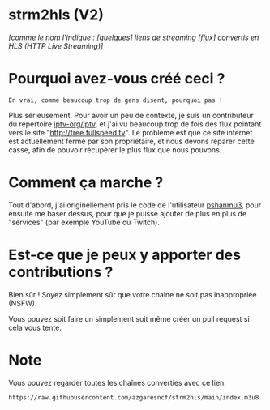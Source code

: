 # strm2hls (V2)

*[comme le nom l'indique : [quelques] liens de streaming [flux] convertis en HLS (HTTP Live Streaming)]*

# Pourquoi avez-vous créé ceci ?
``En vrai, comme beaucoup trop de gens disent, pourquoi pas !``

Plus sérieusement. Pour avoir un peu de contexte, je suis un contributeur du répertoire [iptv-org/iptv](https://github.com/iptv-org/iptv.git), et j'ai vu beaucoup trop de fois des flux pointant vers le site "http://free.fullspeed.tv". Le problème est que ce site internet est actuellement fermé par son propriétaire, et nous devons réparer cette casse, afin de pouvoir récupérer le plus flux que nous pouvons.

# Comment ça marche ?
Tout d'abord, j'ai originellement pris le code de l'utilisateur [pshanmu3](https://github.com/pshanmu3), pour ensuite me baser dessus, pour que je puisse ajouter de plus en plus de "services" (par exemple YouTube ou Twitch).

# Est-ce que je peux y apporter des contributions ?
Bien sûr ! Soyez simplement sûr que votre chaine ne soit pas inappropriée (NSFW). 

Vous pouvez soit faire un simplement soit même créer un pull request si cela vous tente.

# Note
Vous pouvez regarder toutes les chaînes converties avec ce lien:
```
https://raw.githubusercontent.com/azgaresncf/strm2hls/main/index.m3u8
```
